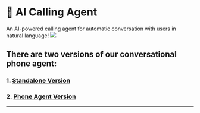 # 📲 AI Calling Agent
An AI-powered calling agent for automatic conversation with users in natural language!
![](splash.jpg)

## There are two versions of our conversational phone agent:
### 1. [Standalone Version](standalone/README.md)
### 2. [Phone Agent Version](phone_agent/README.md)

---  
